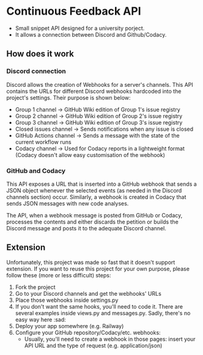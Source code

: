 # Continuous Feedback API

- Small snippet API designed for a university porject.
- It allows a connection between Discord and Github/Codacy.

## How does it work

### Discord connection
Discord allows the creation of Webhooks for a server's channels. This API contains the URLs for different Discord webhooks hardcoded into the project's settings. Their purpose is shown below:
* Group 1 channel -> GitHub Wiki edition of Group 1's issue registry
* Group 2 channel -> GitHub Wiki edition of Group 2's issue registry
* Group 3 channel -> GitHub Wiki edition of Group 3's issue registry
* Closed issues channel -> Sends notifications when any issue is closed
* GitHub Actions channel -> Sends a message with the state of the current workflow runs
* Codacy channel -> Used for Codacy reports in a lightweight format (Codacy doesn't allow easy customisation of the webhook)

### GitHub and Codacy
This API exposes a URL that is inserted into a GitHub webhook that sends a JSON object whenever the selected events (as needed in the Discord channels section) occur. Similarly, a webhook is created in Codacy that sends JSON messages with new code analyses.

The API, when a webhook message is posted from GitHub or Codacy, processes the contents and either discards the petition or builds the Discord message and posts it to the adequate Discord channel.

## Extension

Unfortunately, this project was made so fast that it doesn't support extension. If you want to reuse this project for your own purpose, please follow these (more or less difficult) steps:

1. Fork the project
2. Go to your Discord channels and get the webhooks' URLs
3. Place those webhooks inside settings.py
4. If you don't want the same hooks, you'll need to code it. There are several examples inside views.py and messages.py. Sadly, there's no easy way here :sad:
5. Deploy your app somewhere (e.g. Railway)
6. Configure your GitHub repository/Codacy/etc. webhooks:
    * Usually, you'll need to create a webhook in those pages: insert your API URL and the type of request (e.g. application/json)

